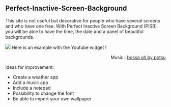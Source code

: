 ## Perfect-Inactive-Screen-Background
This site is not useful but decorative for people who have several screens and who have one free. With Perfect Inactive Screen Background (PISB) you will be able to have the time, the date and a panel of beautiful backgrounds.

<img src="https://media.discordapp.net/attachments/871539389224857680/933061176907153408/exemple.png?width=832&height=468">
Here is an example with the Youtube widget !
<p align="right">Music : <a href="https://youtu.be/FSnuF1FPSIU">bossa uh by potsu</a></p>
Ideas for improvement:

* Create a weather app
* Add a music app
* Include a notepad
* Possibility to change the font
* Be able to import your own wallpaper
